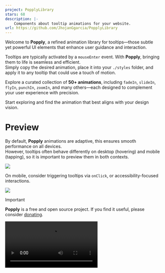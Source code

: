 ```yaml
---
project: PopplyLibrary
stars: 68
description: |-
    Components about tooltip animations for your website.
url: https://github.com/JhojanGgarcia/PopplyLibrary
---
```




Welcome to **Popply**, a refined animation library for tooltips—those subtle yet powerful UI elements that enhance user guidance and interaction.

Tooltips are typically activated by a `mouseEnter` event. With **Popply**, bringing them to life is seamless and efficient.  
Simply copy the desired animation, place it into your `./styles` folder, and apply it to any tooltip that could use a touch of motion.

Explore a curated collection of **50+ animations**, including `fadeIn`, `slideIn`, `flyIn`, `punchIn`, `zoomIn`, and many others—each designed to complement your user experience with precision.

Start exploring and find the animation that best aligns with your design vision.



# Preview 

By default, **Popply** animations are adaptive, this ensures smooth performance on all devices.  
However, tooltips often behave differently on desktop (hovering) and mobile (tapping), so it is important to preview them in both contexts.

<img src="./public/assets/desktop.png" />

On mobile, consider triggering tooltips via ```onClick```, or accessibility-focused interactions.  

<img src="./public/assets/mobile.png" />




> [!IMPORTANT]
> **Popply** is a free and open source project.
> If you find it useful, please consider [donating](https://buymeacoffee.com/jhojanggar6).

<video controls src="./public/assets/preview.mp4" title="Title" mute></video>






